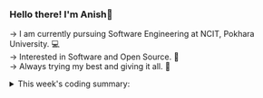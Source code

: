 ### Hello there! I'm Anish👋

-> I am currently pursuing Software Engineering at NCIT, Pokhara University. 💻\
-> Interested in Software and Open Source. 📖\
-> Always trying my best and giving it all. 💪

<details close>
<summary>This week's coding summary:</summary>
<!--START_SECTION:waka-->

```rust
From: 09 May 2024 - To: 16 May 2024

Total Time: 7 hrs

JavaScript    4 hrs 36 mins   ▓▓▓▓▓▓▓▓▓▓▓▓▓▓▓▓▒░░░░░░░░   65.72 %
HTML          1 hr 23 mins    ▓▓▓▓▓░░░░░░░░░░░░░░░░░░░░   19.86 %
Markdown      22 mins         ▓▒░░░░░░░░░░░░░░░░░░░░░░░   05.27 %
CSS           18 mins         ▓░░░░░░░░░░░░░░░░░░░░░░░░   04.32 %
Image (svg)   8 mins          ▒░░░░░░░░░░░░░░░░░░░░░░░░   02.00 %
XML           6 mins          ▒░░░░░░░░░░░░░░░░░░░░░░░░   01.46 %
JSON          5 mins          ▒░░░░░░░░░░░░░░░░░░░░░░░░   01.22 %
Other         0 secs          ░░░░░░░░░░░░░░░░░░░░░░░░░   00.14 %
```

<!--END_SECTION:waka-->
</details>

